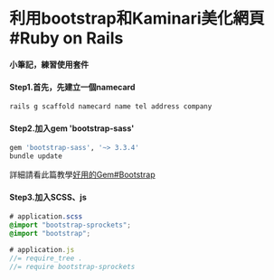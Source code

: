 # 利用bootstrap和Kaminari美化網頁 #Ruby on Rails
**小筆記，練習使用套件**

#### Step1.首先，先建立一個namecard 
```rb
rails g scaffold namecard name tel address company
```

#### Step2.加入gem 'bootstrap-sass'
```rb
gem 'bootstrap-sass', '~> 3.3.4'
bundle update
```
詳細請看此篇教學[好用的Gem#Bootstrap](https://github.com/momo200e/Ruby_Rails_Notes/blob/master/Gem_Notes.md#bootstrap) 


#### Step3.加入SCSS、js
```css
# application.scss 
@import "bootstrap-sprockets";
@import "bootstrap";
```
```js
# application.js
//= require_tree .
//= require bootstrap-sprockets
```
